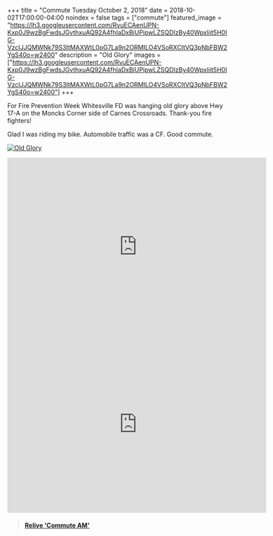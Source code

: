 +++
title =  "Commute Tuesday October 2, 2018"
date = 2018-10-02T17:00:00-04:00
noindex = false
tags = ["commute"]
featured_image = "https://lh3.googleusercontent.com/RvuECAenUPN-Kxp0J9wzBgFwdsJGvthxuAQ92A4fhIaDxBiUPipwLZSQDIzBy40Wpxliit5H0IG-VzcIJJQMWNk79S3ItMAXWtL0pG7La9n2ORMILO4VSoRXCItVQ3pNbFBW2YgS40o=w2400"
description = "Old Glory"
images = ["https://lh3.googleusercontent.com/RvuECAenUPN-Kxp0J9wzBgFwdsJGvthxuAQ92A4fhIaDxBiUPipwLZSQDIzBy40Wpxliit5H0IG-VzcIJJQMWNk79S3ItMAXWtL0pG7La9n2ORMILO4VSoRXCItVQ3pNbFBW2YgS40o=w2400"]
+++

For Fire Prevention Week Whitesville FD was hanging old glory above Hwy 17-A on the Moncks Corner side of Carnes Crossroads. Thank-you fire fighters!

Glad I was riding my bike. Automobile traffic was a CF. Good commute.

[![Old Glory](https://lh3.googleusercontent.com/x-9OYd6OdylRRcGg-aBPsxWAuM_xx3JlZz-Qx1r-PaSoe7Y8rOsU5ib0JtWjf7Mmm1yBzMO9ta5wo1E4cjgPu5qy0YtrrfFDAygJ3j3fhr4qpBN_OE4EEOCMEu4nL1EdVxPZqANEk74=w2400)](https://lh3.googleusercontent.com/x-9OYd6OdylRRcGg-aBPsxWAuM_xx3JlZz-Qx1r-PaSoe7Y8rOsU5ib0JtWjf7Mmm1yBzMO9ta5wo1E4cjgPu5qy0YtrrfFDAygJ3j3fhr4qpBN_OE4EEOCMEu4nL1EdVxPZqANEk74=w2400)


<iframe height='405' width='590' frameborder='0' allowtransparency='true' scrolling='no' src='https://www.strava.com/activities/1880284142/embed/81acf4f701b658208aa598ce28cd05bb5f8d713f'></iframe>

<iframe height='405' width='590' frameborder='0' allowtransparency='true' scrolling='no' src='https://www.strava.com/activities/1879076009/embed/c27732e2b23d2218094c121bc25cface577054c5'></iframe>

<blockquote class="embedly-card" data-card-controls="0" data-card-key="f1631a41cb254ca5b035dc5747a5bd75"><h4><a href="https://www.relive.cc/view/1879076009?r=embed-site">Relive 'Commute AM'</a></h4></blockquote>
        <script async src="//cdn.embedly.com/widgets/platform.js" charset="UTF-8"></script>
